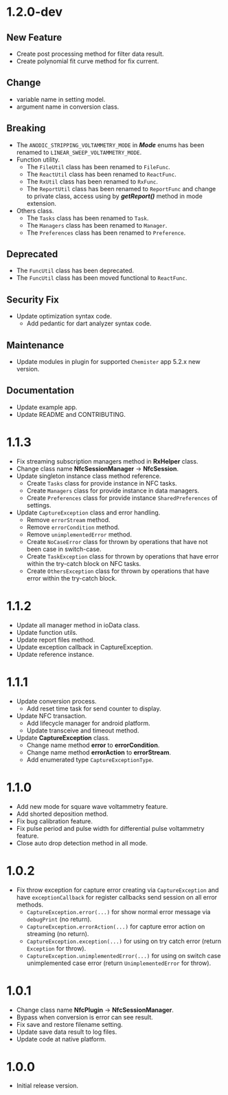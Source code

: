 # 1.2.0-dev

## New Feature

* Create post processing method for filter data result.
* Create polynomial fit curve method for fix current.

## Change

* variable name in setting model.
* argument name in conversion class.

## Breaking

* The `ANODIC_STRIPPING_VOLTAMMETRY_MODE` in ***Mode*** enums has been renamed to `LINEAR_SWEEP_VOLTAMMETRY_MODE`.
* Function utility.
  * The `FileUtil` class has been renamed to `FileFunc`.
  * The `ReactUtil` class has been renamed to `ReactFunc`.
  * The `RxUtil` class has been renamed to `RxFunc`.
  * The `ReportUtil` class has been renamed to `ReportFunc` and change to private class, access using by ***getReport()*** method in mode extension.
* Others class.
  * The `Tasks` class has been renamed to `Task`.
  * The `Managers` class has been renamed to `Manager`.
  * The `Preferences` class has been renamed to `Preference`.

## Deprecated

* The `FuncUtil` class has been deprecated.
* The `FuncUtil` class has been moved functional to `ReactFunc`.

## Security Fix

* Update optimization syntax code.
  * Add pedantic for dart analyzer syntax code.

## Maintenance

* Update modules in plugin for supported `Chemister` app 5.2.x new version.

## Documentation

* Update example app.
* Update README and CONTRIBUTING.

# 1.1.3

* Fix streaming subscription managers method in **RxHelper** class.
* Change class name **NfcSessionManager** -> **NfcSession**.
* Update singleton instance class method reference.
  * Create `Tasks` class for provide instance in NFC tasks.
  * Create `Managers` class for provide instance in data managers.
  * Create `Preferences` class for provide instance `SharedPreferences` of settings.
* Update `CaptureException` class and error handling.
  * Remove `errorStream` method.
  * Remove `errorCondition` method.
  * Remove `unimplementedError` method.
  * Create `NoCaseError` class for thrown by operations that have not been case in switch-case.
  * Create `TaskException` class for thrown by operations that have error within the try-catch block on NFC tasks.
  * Create `OthersException` class for thrown by operations that have error within the try-catch block.

# 1.1.2

* Update all manager method in ioData class.
* Update function utils.
* Update report files method.
* Update exception callback in CaptureException.
* Update reference instance.

# 1.1.1

* Update conversion process.
  * Add reset time task for send counter to display.
* Update NFC transaction.
  * Add lifecycle manager for android platform.
  * Update transceive and timeout method.
* Update **CaptureException** class.
  * Change name method **error** to **errorCondition**.
  * Change name method **errorAction** to **errorStream**.
  * Add enumerated type `CaptureExceptionType`.

# 1.1.0

* Add new mode for square wave voltammetry feature.
* Add shorted deposition method.
* Fix bug calibration feature.
* Fix pulse period and pulse width for differential pulse voltammetry feature.
* Close auto drop detection method in all mode.

# 1.0.2

* Fix throw exception for capture error creating via `CaptureException` and have `exceptionCallback` for register callbacks send session on all error methods.
  * `CaptureException.error(...)` for show normal error message via `debugPrint` (no return).
  * `CaptureException.errorAction(...)` for capture error action on streaming (no return).
  * `CaptureException.exception(...)` for using on try catch error  (return `Exception` for throw).
  * `CaptureException.unimplementedError(...)` for using on switch case unimplemented case error (return `UnimplementedError` for throw).

# 1.0.1

* Change class name **NfcPlugin** -> **NfcSessionManager**.
* Bypass when conversion is error can see result.
* Fix save and restore filename setting.
* Update save data result to log files.
* Update code at native platform.

# 1.0.0

* Initial release version.
